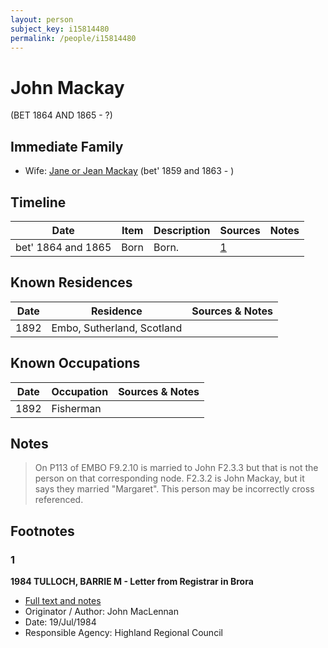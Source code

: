 ```yaml
---
layout: person
subject_key: i15814480
permalink: /people/i15814480
---
```


# John Mackay
(BET 1864 AND 1865 - ?)

## Immediate Family

* Wife: [Jane or Jean Mackay](./@4172390@-jane-or-jean-mackay-b1859~1863-d.md) (bet' 1859 and 1863 - )

## Timeline

Date | Item | Description | Sources | Notes
---|---|---|---|---
bet' 1864 and 1865 | Born | Born. | [1](#1) | 

## Known Residences

Date | Residence | Sources & Notes
---|---|---
1892 | Embo, Sutherland, Scotland | 

## Known Occupations

Date | Occupation | Sources & Notes
---|---|---
1892 | Fisherman | 

## Notes

> On P113 of EMBO F9.2.10 is married to John F2.3.3 but that is not the person on that corresponding node. F2.3.2 is John Mackay, but it says they married "Margaret". This person may be incorrectly cross referenced.
>


## Footnotes

### 1

**1984 TULLOCH, BARRIE M - Letter from Registrar in Brora**

* [Full text and notes](../sources/@94133243@-1984-tulloch,-barrie-m-letter-from-registrar-in-brora.md)
* Originator / Author: John MacLennan
* Date: 19/Jul/1984
* Responsible Agency: Highland Regional Council

